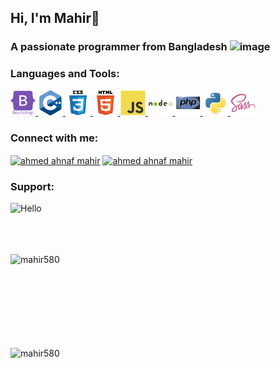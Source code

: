 ## Hi, I'm Mahir👋
### A passionate programmer from Bangladesh ![image](https://user-images.githubusercontent.com/88188721/188273538-91ccf839-2fbf-4a59-9dc7-16aea6fd24a9.png)


<h3 align="left">Languages and Tools:</h3>
<p align="left"> <a href="https://getbootstrap.com" target="_blank" rel="noreferrer"> <img src="https://raw.githubusercontent.com/devicons/devicon/master/icons/bootstrap/bootstrap-plain-wordmark.svg" alt="bootstrap" width="40" height="40"/> </a> <a href="https://www.w3schools.com/cpp/" target="_blank" rel="noreferrer"> <img src="https://raw.githubusercontent.com/devicons/devicon/master/icons/cplusplus/cplusplus-original.svg" alt="cplusplus" width="40" height="40"/> </a> <a href="https://www.w3schools.com/css/" target="_blank" rel="noreferrer"> <img src="https://raw.githubusercontent.com/devicons/devicon/master/icons/css3/css3-original-wordmark.svg" alt="css3" width="40" height="40"/> </a> <a href="https://www.w3.org/html/" target="_blank" rel="noreferrer"> <img src="https://raw.githubusercontent.com/devicons/devicon/master/icons/html5/html5-original-wordmark.svg" alt="html5" width="40" height="40"/> </a> <a href="https://developer.mozilla.org/en-US/docs/Web/JavaScript" target="_blank" rel="noreferrer"> <img src="https://raw.githubusercontent.com/devicons/devicon/master/icons/javascript/javascript-original.svg" alt="javascript" width="40" height="40"/> </a> <a href="https://nodejs.org" target="_blank" rel="noreferrer"> <img src="https://raw.githubusercontent.com/devicons/devicon/master/icons/nodejs/nodejs-original-wordmark.svg" alt="nodejs" width="40" height="40"/> </a> <a href="https://www.php.net" target="_blank" rel="noreferrer"> <img src="https://raw.githubusercontent.com/devicons/devicon/master/icons/php/php-original.svg" alt="php" width="40" height="40"/> </a> <a href="https://www.python.org" target="_blank" rel="noreferrer"> <img src="https://raw.githubusercontent.com/devicons/devicon/master/icons/python/python-original.svg" alt="python" width="40" height="40"/> </a> <a href="https://sass-lang.com" target="_blank" rel="noreferrer"> <img src="https://raw.githubusercontent.com/devicons/devicon/master/icons/sass/sass-original.svg" alt="sass" width="40" height="40"/> </a> </p>

<h3 align="left">Connect with me:</h3>
<p align="left">
<a href="https://www.hackerrank.com/ahmed ahnaf mahir" target="blank"><img align="center" src="https://raw.githubusercontent.com/rahuldkjain/github-profile-readme-generator/master/src/images/icons/Social/hackerrank.svg" alt="ahmed ahnaf mahir" height="30" width="40" /></a>
 <a href="[https://www.hackerrank.com/ahmed ahnaf mahir](https://cssbattle.dev/player/SKF6fjn7XzYrK5OATWeOeXoVraF2)" target="blank"><img align="center" src="https://raw.githubusercontent.com/rahuldkjain/github-profile-readme-generator/master/src/images/icons/Social/hackerrank.svg" alt="ahmed ahnaf mahir" height="30" width="40" /></a>
</p>

<h3 align="left">Support:</h3>
<p><a href="https://www.buymeacoffee.com/Hello"> <img align="left" src="https://cdn.buymeacoffee.com/buttons/v2/default-yellow.png" height="50" width="210" alt="Hello" /></a></p><br><br><br><br>

<p><img align="left" src="https://github-readme-stats.vercel.app/api/top-langs?username=mahir580&show_icons=true&locale=en&layout=compact" alt="mahir580" /></p>
<br><br><br><br><br><br><br><br>

<p align="left"> <img src="https://komarev.com/ghpvc/?username=mahir580&label=Profile%20views&color=0e75b6&style=flat" alt="mahir580" /> </p>
